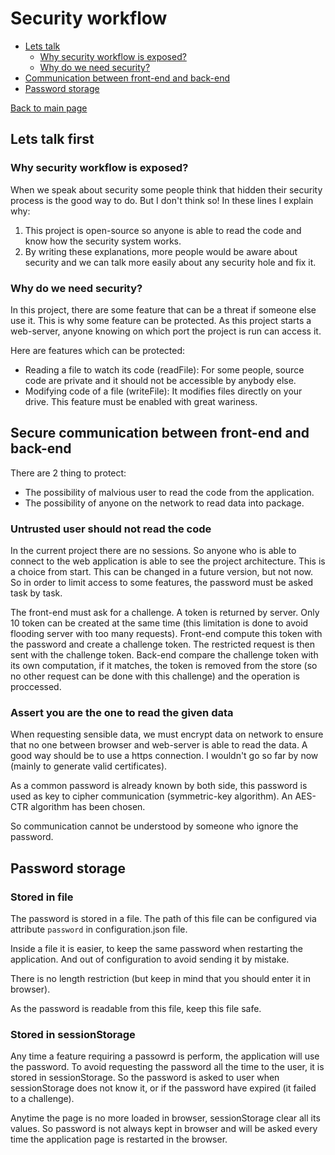 # Security workflow

* [Lets talk]
  * [Why security workflow is exposed?]
  * [Why do we need security?]
* [Communication between front-end and back-end]
* [Password storage]

[Back to main page](../README.md)

[Lets talk]:#Explanation
<a name="Explanation"></a>
## Lets talk first

[Why security workflow is exposed?]:#whyExposed
<a name="whyExposed"></a>
### Why security workflow is exposed?

When we speak about security some people think that hidden their security process is the good way to do. But I don't think so! In these lines I explain why:

  1. This project is open-source so anyone is able to read the code and know how the security system works.
  2. By writing these explanations, more people would be aware about security and we can talk more easily about any security hole and fix it.

[Why do we need security?]:#whySecurity
<a name="whySecurity"></a>
### Why do we need security?

In this project, there are some feature that can be a threat if someone else use it. This is why some feature can be protected.
As this project starts a web-server, anyone knowing on which port the project is run can access it.

Here are features which can be protected:

* Reading a file to watch its code (readFile): For some people, source code are private and it should not be accessible by anybody else.
* Modifying code of a file (writeFile): It modifies files directly on your drive. This feature must be enabled with great wariness.

[Communication between front-end and back-end]:#Communication
<a name="Communication"></a>
## Secure communication between front-end and back-end

There are 2 thing to protect:
* The possibility of malvious user to read the code from the application.
* The possibility of anyone on the network to read data into package.

### Untrusted user should not read the code

In the current project there are no sessions. So anyone who is able to connect to the web application is able to see the project architecture. This is a choice from start. This can be changed in a future version, but not now.
So in order to limit access to some features, the password must be asked task by task.

The front-end must ask for a challenge. A token is returned by server. Only 10 token can be created at the same time (this limitation is done to avoid flooding server with too many requests).
Front-end compute this token with the password and create a challenge token.
The restricted request is then sent with the challenge token.
Back-end compare the challenge token with its own computation, if it matches, the token is removed from the store (so no other request can be done with this challenge) and the operation is proccessed.


### Assert you are the one to read the given data

When requesting sensible data, we must encrypt data on network to ensure that no one between browser and web-server is able to read the data.
A good way should be to use a https connection. I wouldn't go so far by now (mainly to generate valid certificates).

As a common password is already known by both side, this password is used as key to cipher communication (symmetric-key algorithm). An AES-CTR algorithm has been chosen.

So communication cannot be understood by someone who ignore the password.



[Password storage]:#Storage
<a name="Storage"></a>
## Password storage
### Stored in file

The password is stored in a file. The path of this file can be configured via attribute `password` in configuration.json file.

Inside a file it is easier, to keep the same password when restarting the application. And out of configuration to avoid sending it by mistake.

There is no length restriction (but keep in mind that you should enter it in browser).

As the password is readable from this file, keep this file safe.

### Stored in sessionStorage

Any time a feature requiring a passowrd is perform, the application will use the password. To avoid requesting the password all the time to the user, it is stored in sessionStorage.
So the password is asked to user when sessionStorage does not know it, or if the password have expired (it failed to a challenge).

Anytime the page is no more loaded in browser, sessionStorage clear all its values. So password is not always kept in browser and will be asked every time the application page is restarted in the browser.
